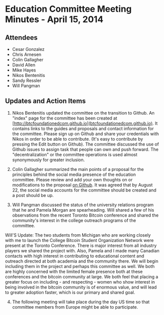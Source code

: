# Education Committee Meeting Minutes - April 15, 2014

## Attendees

- Cesar Gonzalez
- Chris Arnesen
- Colin Gallagher
- David Allen
- Mike Hayes
- Nikos Bentenitis
- Sandy Ressler
- Will Pangman


## Updates and Action Items

1. Nikos Bentenitis updated the committee on the transition to Github. An "index" page for the committee has been created at [http://btcfoundationedcom.github.io](btcfoundationedcom.github.io). It contains links to the guides and proposals and contact information for the committee. Please sign up on Github and share your credentials with Nikos in order to be able to contribute. (It's easy to contribute by pressing the Edit button on Github). The committee discussed the use of Github issues to assign task that people can own and push forward. The "decentralization" or the committee operations is used almost synonymously for greater inclusion.

2. Colin Gallagher summarized the main points of a proposal for the principles behind the social media presence of the education committee. Please review and add your own thoughts on or modifications to the proposal [on Github](https://github.com/btcfoundationedcom/btcfoundationedcom.github.io/blob/master/proposals/socialmedia.md). It was agreed that by August 22, the social media accounts for the committee should be created and a post should be up.

3. Will Pangman discussed the status of the university relations program that he and Pamela Morgan are spearheading. Will shared a few of his observations from the recent Toronto Bitcoin conference and shared the community's interest in the college outreach programs of the committee.

Will'S Update: The two students from Michigan who are working closely with me to launch the College Bitcoin Student Organization Network were present at the Toronto Conference. There is major interest from all industry players we shared the project with. Also, Pamela and I made many Canadian contacts with high interest in contributing to educational content and outreach directed at both academia and the community there. We will begin including them in the project and perhaps this committee as well. We both are highly concerned with the limited female presence both at these conferences and the bitcoin community at large. We both feel that placing a greater focus on including - and respecting - women who show interest in being involved in the bitcoin community is of enormous value, and will lead to greater adoption faster, which is our primary and shared goal.

4. The following meeting will take place during the day US time so that committee members from Europe might be able to participate.
